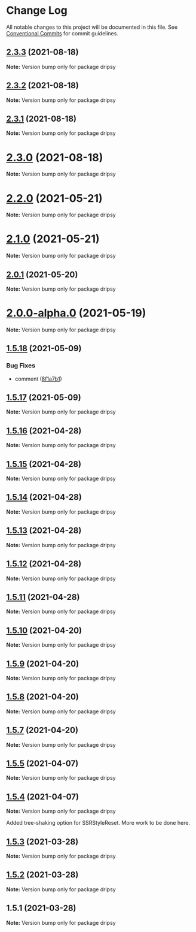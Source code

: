# Change Log

All notable changes to this project will be documented in this file.
See [Conventional Commits](https://conventionalcommits.org) for commit guidelines.

## [2.3.3](https://github.com/nandorojo/expo-theme-ui/compare/v2.3.2...v2.3.3) (2021-08-18)

**Note:** Version bump only for package dripsy





## [2.3.2](https://github.com/nandorojo/expo-theme-ui/compare/v2.3.1...v2.3.2) (2021-08-18)

**Note:** Version bump only for package dripsy





## [2.3.1](https://github.com/nandorojo/expo-theme-ui/compare/v2.3.0...v2.3.1) (2021-08-18)

**Note:** Version bump only for package dripsy





# [2.3.0](https://github.com/nandorojo/expo-theme-ui/compare/v2.2.0...v2.3.0) (2021-08-18)

**Note:** Version bump only for package dripsy





# [2.2.0](https://github.com/nandorojo/expo-theme-ui/compare/v2.1.0...v2.2.0) (2021-05-21)

**Note:** Version bump only for package dripsy





# [2.1.0](https://github.com/nandorojo/expo-theme-ui/compare/v2.0.1...v2.1.0) (2021-05-21)

**Note:** Version bump only for package dripsy





## [2.0.1](https://github.com/nandorojo/expo-theme-ui/compare/v2.0.0-alpha.0...v2.0.1) (2021-05-20)

**Note:** Version bump only for package dripsy





# [2.0.0-alpha.0](https://github.com/nandorojo/expo-theme-ui/compare/v1.5.18...v2.0.0-alpha.0) (2021-05-19)

**Note:** Version bump only for package dripsy





## [1.5.18](https://github.com/nandorojo/expo-theme-ui/compare/v1.5.17...v1.5.18) (2021-05-09)


### Bug Fixes

* comment ([8f1a7b1](https://github.com/nandorojo/expo-theme-ui/commit/8f1a7b1dda358457e2b10248df0eeb1006fe3f6d))





## [1.5.17](https://github.com/nandorojo/expo-theme-ui/compare/v1.5.16...v1.5.17) (2021-05-09)

**Note:** Version bump only for package dripsy





## [1.5.16](https://github.com/nandorojo/expo-theme-ui/compare/v1.5.15...v1.5.16) (2021-04-28)

**Note:** Version bump only for package dripsy





## [1.5.15](https://github.com/nandorojo/expo-theme-ui/compare/v1.5.14...v1.5.15) (2021-04-28)

**Note:** Version bump only for package dripsy





## [1.5.14](https://github.com/nandorojo/expo-theme-ui/compare/v1.5.13...v1.5.14) (2021-04-28)

**Note:** Version bump only for package dripsy





## [1.5.13](https://github.com/nandorojo/expo-theme-ui/compare/v1.5.12...v1.5.13) (2021-04-28)

**Note:** Version bump only for package dripsy





## [1.5.12](https://github.com/nandorojo/expo-theme-ui/compare/v1.5.11...v1.5.12) (2021-04-28)

**Note:** Version bump only for package dripsy





## [1.5.11](https://github.com/nandorojo/expo-theme-ui/compare/v1.5.10...v1.5.11) (2021-04-28)

**Note:** Version bump only for package dripsy





## [1.5.10](https://github.com/nandorojo/expo-theme-ui/compare/v1.5.9...v1.5.10) (2021-04-20)

**Note:** Version bump only for package dripsy





## [1.5.9](https://github.com/nandorojo/expo-theme-ui/compare/v1.5.8...v1.5.9) (2021-04-20)

**Note:** Version bump only for package dripsy





## [1.5.8](https://github.com/nandorojo/expo-theme-ui/compare/v1.5.7...v1.5.8) (2021-04-20)

**Note:** Version bump only for package dripsy





## [1.5.7](https://github.com/nandorojo/expo-theme-ui/compare/v1.5.5-alpha.6...v1.5.7) (2021-04-20)

**Note:** Version bump only for package dripsy





## [1.5.5](https://github.com/nandorojo/expo-theme-ui/compare/v1.5.4...v1.5.5) (2021-04-07)

**Note:** Version bump only for package dripsy





## [1.5.4](https://github.com/nandorojo/expo-theme-ui/compare/v1.5.3...v1.5.4) (2021-04-07)

**Note:** Version bump only for package dripsy

Added tree-shaking option for SSRStyleReset. More work to be done here.

## [1.5.3](https://github.com/nandorojo/expo-theme-ui/compare/v1.5.2...v1.5.3) (2021-03-28)

**Note:** Version bump only for package dripsy

## [1.5.2](https://github.com/nandorojo/expo-theme-ui/compare/v1.5.1...v1.5.2) (2021-03-28)

**Note:** Version bump only for package dripsy

## 1.5.1 (2021-03-28)

**Note:** Version bump only for package dripsy
